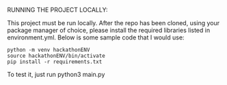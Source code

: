 RUNNING THE PROJECT LOCALLY:

This project must be run locally. After the repo has been cloned, using your package manager of choice, please install the required libraries listed in environment.yml. Below is some sample code that I would use:

    python -m venv hackathonENV
    source hackathonENV/bin/activate
    pip install -r requirements.txt

To test it, just run
    python3 main.py